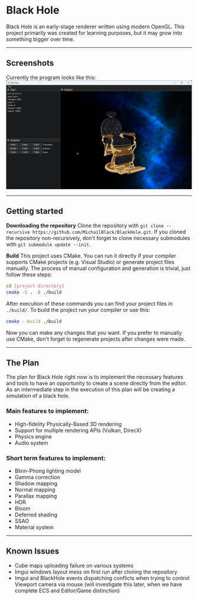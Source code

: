 # Black Hole

Black Hole is an early-stage renderer written using modern OpenGL. This project primarily was created for learning purposes, but it may grow into something bigger over time.

***

## Screenshots

Currently the program looks like this:
![Screenshot of the program](/resources/screenshots/BlackHole_Screenshot_07.08.23.png?raw=true "Black Hole")

***

## Getting started

**Downloading the repository**
Clone the repository with `git clone --recursive https://github.com/MichailBlack/BlackHole.git`.
If you cloned the repository non-recursively, don't forget to clone necessary submodules with `git submodule update --init`.

**Build**
This project uses CMake. You can run it directly if your compiler supports CMake projects (e.g. Visual Studio) or generate project files manually.
The process of manual configuration and generation is trivial, just follow these steps:
```sh
cd [project-directory]
cmake -S . -B ./build
```
After execution of these commands you can find your project files in `./build/`. To build the project run your compiler or use this:
```sh
cmake --build ./build
```

Now you can make any changes that you want. If you prefer to manually use CMake, don't forget to regenerate projects after changes were made.

***

## The Plan

The plan for Black Hole right now is to implement the necessary features and tools to have an opportunity to create a scene directly from the editor. As an intermediate step in the execution of this plan will be creating a simulation of a black hole.

### Main features to implement:

- High-fidelity Physically-Based 3D rendering
- Support for multiple rendering APIs (Vulkan, DirecX)
- Physics engine
- Audio system

### Short term features to implement:

- Blinn-Phong lighting model
- Gamma correction
- Shadow mapping
- Normal mapping
- Parallax mapping
- HDR
- Bloom
- Deferred shading
- SSAO
- Material system

***

## Known Issues

- Cube maps uploading failure on various systems
- Imgui windows layout mess on first run after cloning the repository
- Imgui and BlackHole events dispatching conflicts when trying to control Viewport camera via mouse (will investigate this later, when we have complete ECS and Editor/Game distinction)